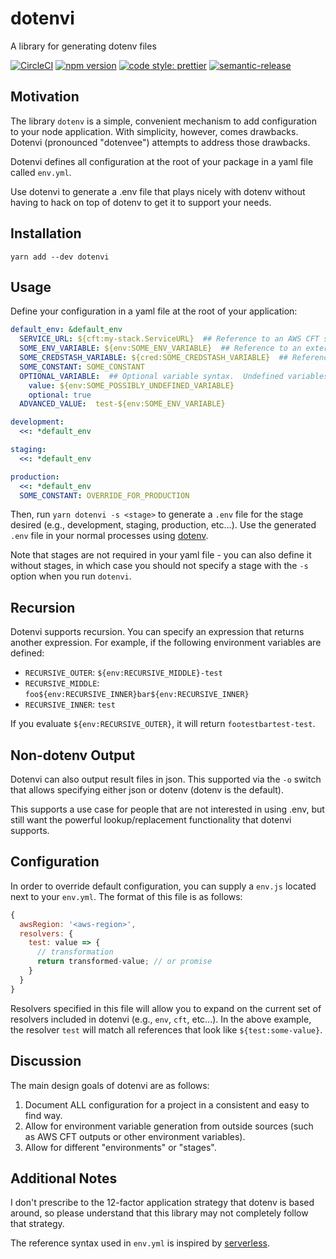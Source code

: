 # dotenvi
A library for generating dotenv files

[![CircleCI](https://circleci.com/gh/b3ross/dotenvi/tree/master.svg?style=svg)](https://circleci.com/gh/b3ross/dotenvi/tree/master)
[![npm version](https://badge.fury.io/js/dotenvi.svg)](https://badge.fury.io/js/dotenvi)
[![code style: prettier](https://img.shields.io/badge/code_style-prettier-ff69b4.svg?style=flat-square)](https://github.com/prettier/prettier)
[![semantic-release](https://img.shields.io/badge/%20%20%F0%9F%93%A6%F0%9F%9A%80-semantic--release-e10079.svg)](https://github.com/semantic-release/semantic-release)

## Motivation
The library `dotenv` is a simple, convenient mechanism to add configuration to your node application.  With simplicity, however, comes drawbacks.  Dotenvi (pronounced "dotenvee") attempts to address those drawbacks.

Dotenvi defines all configuration at the root of your package in a yaml file called `env.yml`.

Use dotenvi to generate a .env file that plays nicely with dotenv without having to hack on top of dotenv to get it to support your needs.

## Installation

```
yarn add --dev dotenvi
```

## Usage

Define your configuration in a yaml file at the root of your application:

```yaml
default_env: &default_env
  SERVICE_URL: ${cft:my-stack.ServiceURL}  ## Reference to an AWS CFT stack output
  SOME_ENV_VARIABLE: ${env:SOME_ENV_VARIABLE}  ## Reference to an external environment variable
  SOME_CREDSTASH_VARIABLE: ${cred:SOME_CREDSTASH_VARIABLE}  ## Reference to a credstash key
  SOME_CONSTANT: SOME_CONSTANT
  OPTIONAL_VARIABLE:  ## Optional variable syntax.  Undefined variables will otherwise cause failures
    value: ${env:SOME_POSSIBLY_UNDEFINED_VARIABLE}
    optional: true
  ADVANCED_VALUE:  test-${env:SOME_ENV_VARIABLE}

development:
  <<: *default_env

staging:
  <<: *default_env

production:
  <<: *default_env
  SOME_CONSTANT: OVERRIDE_FOR_PRODUCTION
```

Then, run `yarn dotenvi -s <stage>` to generate a `.env` file for the stage desired (e.g., development, staging, production, etc...).  Use the generated `.env` file in your normal processes using [dotenv](https://github.com/motdotla/dotenv). 

Note that stages are not required in your yaml file - you can also define it without stages, in which case you should not specify a stage with the `-s` option when you run `dotenvi`.

## Recursion

Dotenvi supports recursion.  You can specify an expression that returns another expression.  For example, if the following environment variables are defined:

* `RECURSIVE_OUTER`: `${env:RECURSIVE_MIDDLE}-test`
* `RECURSIVE_MIDDLE`: `foo${env:RECURSIVE_INNER}bar${env:RECURSIVE_INNER}`
* `RECURSIVE_INNER`: `test`

If you evaluate `${env:RECURSIVE_OUTER}`, it will return `footestbartest-test`.

## Non-dotenv Output

Dotenvi can also output result files in json.  This supported via the `-o` switch that allows specifying either json or dotenv (dotenv is the default).

This supports a use case for people that are not interested in using .env, but still want the powerful lookup/replacement functionality that dotenvi supports.

## Configuration

In order to override default configuration, you can supply a `env.js` located next to your `env.yml`.  The format of this file is as follows:

```javascript
{
  awsRegion: '<aws-region>',
  resolvers: {
    test: value => {
      // transformation
      return transformed-value; // or promise
    }
  }
}
```

Resolvers specified in this file will allow you to expand on the current set of resolvers included in dotenvi (e.g., `env`, `cft`, etc...).  In the above example, the resolver `test` will match all references that look like `${test:some-value}`.

## Discussion

The main design goals of dotenvi are as follows:

1. Document ALL configuration for a project in a consistent and easy to find way.
2. Allow for environment variable generation from outside sources (such as AWS CFT outputs or other environment variables).
3. Allow for different "environments" or "stages".

## Additional Notes

I don't prescribe to the 12-factor application strategy that dotenv is based around, so please understand that this library may not completely follow that strategy.

The reference syntax used in `env.yml` is inspired by [serverless](https://github.com/serverless/serverless).